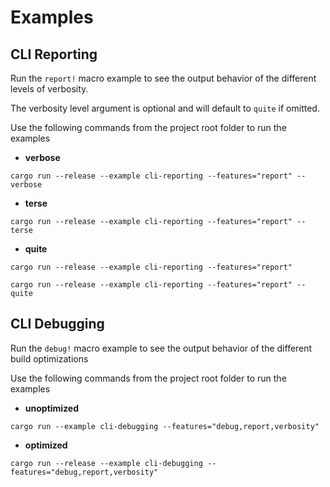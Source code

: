 # Examples

## CLI Reporting

Run the `report!` macro example to see the output behavior of the different levels of verbosity.

The verbosity level argument is optional and will default to `quite` if omitted.

Use the following commands from the project root folder to run the examples

* __verbose__
```shell
cargo run --release --example cli-reporting --features="report" -- verbose
```

* __terse__
```shell
cargo run --release --example cli-reporting --features="report" -- terse
```

* __quite__
```shell
cargo run --release --example cli-reporting --features="report"
```
```shell
cargo run --release --example cli-reporting --features="report" -- quite
```

## CLI Debugging

Run the `debug!` macro example to see the output behavior of the different build optimizations

Use the following commands from the project root folder to run the examples

* __unoptimized__
```shell
cargo run --example cli-debugging --features="debug,report,verbosity"
```

* __optimized__
```shell
cargo run --release --example cli-debugging --features="debug,report,verbosity"
```

